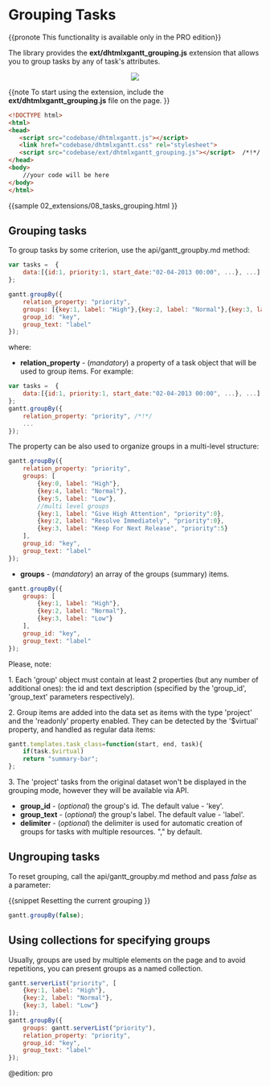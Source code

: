 Grouping Tasks
=========================

{{pronote This functionality is available only in the PRO edition}}

The library provides the **ext/dhtmlxgantt_grouping.js** extension that allows you to group tasks by any of task's attributes.

<div style="text-align:center;"><img src="desktop/grouping_tasks.png"/></div>


{{note
To start using the extension, include the **ext/dhtmlxgantt_grouping.js** file on the page.
}}


~~~html
<!DOCTYPE html>
<html>
<head>
   <script src="codebase/dhtmlxgantt.js"></script>   
   <link href="codebase/dhtmlxgantt.css" rel="stylesheet">   
   <script src="codebase/ext/dhtmlxgantt_grouping.js"></script>  /*!*/
</head>
<body>
    //your code will be here
</body>
</html>
~~~
{{sample
02_extensions/08_tasks_grouping.html
}}

Grouping tasks
-----------------------------------------------------

To group tasks by some criterion, use the api/gantt_groupby.md method: 

~~~js
var tasks =  {
	data:[{id:1, priority:1, start_date:"02-04-2013 00:00", ...}, ...] 
};

gantt.groupBy({
	relation_property: "priority",
	groups: [{key:1, label: "High"},{key:2, label: "Normal"},{key:3, label: "Low"}],
	group_id: "key",
	group_text: "label"
});
~~~

where: 

- **relation_property** - (*mandatory*) a property of a task object that will be used to group items. For example:

~~~js
var tasks =  {
	data:[{id:1, priority:1, start_date:"02-04-2013 00:00", ...}, ...] /*!*/
};
gantt.groupBy({
	relation_property: "priority", /*!*/
	...
});
~~~

The property can be also used to organize groups in a multi-level structure:

~~~js
gantt.groupBy({
	relation_property: "priority",
	groups: [
    	{key:0, label: "High"},
		{key:4, label: "Normal"},
		{key:5, label: "Low"},
		//multi level groups
		{key:1, label: "Give High Attention", "priority":0},
		{key:2, label: "Resolve Immediately", "priority":0},
		{key:3, label: "Keep For Next Release", "priority":5}
    ],
    group_id: "key",
	group_text: "label"
});
~~~  

- **groups** - (*mandatory*) an array of the groups (summary) items. 

~~~js
gantt.groupBy({
	groups: [
    	{key:1, label: "High"}, 
        {key:2, label: "Normal"},
        {key:3, label: "Low"}
    ],
	group_id: "key",
	group_text: "label"
});
~~~   

Please, note:

1\. Each 'group' object must contain at least 2 properties (but any number of additional ones): the id and text description (specified by the 'group_id', 'group_text' parameters respectively).

2\. Group items are added into the data set as items with the type 'project' and the 'readonly' property enabled. They can be detected by the '$virtual' property, and handled as regular data items:

~~~js
gantt.templates.task_class=function(start, end, task){
	if(task.$virtual)
	return "summary-bar";
};
~~~

3\. The 'project' tasks from the original dataset won't be displayed in the grouping mode, however they will be available via API.


- **group_id** - (*optional*) the group's id. The default value - 'key'. 
- **group_text** - (*optional*) the group's label. The default value - 'label'.  
- **delimiter** - (*optional*) the delimiter is used for automatic creation of groups for tasks with multiple resources. "," by default.


Ungrouping tasks
------------------------------

To reset grouping, call the api/gantt_groupby.md method and pass *false* as a parameter:

{{snippet
Resetting the current grouping
}}
~~~js
gantt.groupBy(false);
~~~

Using collections for specifying groups
------------------------------------------

Usually, groups are used by multiple elements on the page and to avoid repetitions, you can present groups as a named collection.

~~~js
gantt.serverList("priority", [
    {key:1, label: "High"},
    {key:2, label: "Normal"},
    {key:3, label: "Low"}
]);
gantt.groupBy({
    groups: gantt.serverList("priority"),
    relation_property: "priority",
    group_id: "key",
    group_text: "label"
});
~~~


@edition: pro




